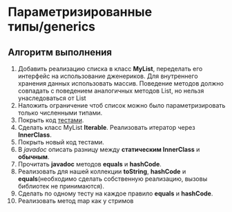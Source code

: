 # Параметризированные типы/generics

## Алгоритм выполнения

1. Добавить реализацию списка в класс __MyList__, переделать его интерфейс на использование дженериков. Для внутреннего хранения данных использовать массив. Поведение методов должно совпадать с поведением аналогичных методов List, но нельзя унаследоваться от List
2. Наложить ограничение чтоб список можно было параметризировать только численными типами.
3. Покрыть код [тестами](https://habr.com/ru/post/169381/).
4. Сделать класс MyList __Iterable__. Реализовать итератор через __InnerClass__.
5. Покрыть новый код тестами.
6. В _javadoc_ описать разницу между __статическим InnerClass__ и __обычным__.
7. Прочитать __javadoc__ методов __equals__ и __hashCode__.
8. Реализовать для нашей коллекции __toString__, __hashCode__ и __equals__(необходимо сделать собственную реализацию, вызовы библиотек не принимаются).
9. Сделать по одному тесту на каждое правило __equals__ и __hashCode__.
10. Реализовать метод map как у стримов
